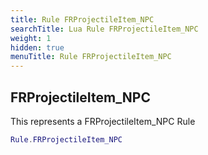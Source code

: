 ```yaml
---
title: Rule FRProjectileItem_NPC
searchTitle: Lua Rule FRProjectileItem_NPC
weight: 1
hidden: true
menuTitle: Rule FRProjectileItem_NPC
---
```

## FRProjectileItem_NPC

This represents a FRProjectileItem_NPC Rule
```lua
Rule.FRProjectileItem_NPC
```